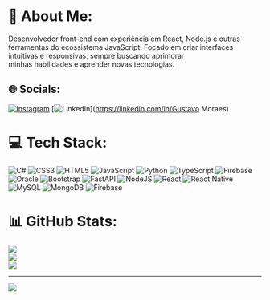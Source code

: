 # 💫 About Me:
Desenvolvedor front-end com experiência em React, Node.js e outras ferramentas do ecossistema JavaScript. Focado em criar interfaces intuitivas e responsivas, sempre buscando aprimorar <br>minhas habilidades e aprender novas tecnologias.


## 🌐 Socials:
[![Instagram](https://img.shields.io/badge/Instagram-%23E4405F.svg?logo=Instagram&logoColor=white)](https://instagram.com/g__moraes) [![LinkedIn](https://img.shields.io/badge/LinkedIn-%230077B5.svg?logo=linkedin&logoColor=white)](https://linkedin.com/in/Gustavo Moraes) 

# 💻 Tech Stack:
![C#](https://img.shields.io/badge/c%23-%23239120.svg?style=for-the-badge&logo=csharp&logoColor=white) ![CSS3](https://img.shields.io/badge/css3-%231572B6.svg?style=for-the-badge&logo=css3&logoColor=white) ![HTML5](https://img.shields.io/badge/html5-%23E34F26.svg?style=for-the-badge&logo=html5&logoColor=white) ![JavaScript](https://img.shields.io/badge/javascript-%23323330.svg?style=for-the-badge&logo=javascript&logoColor=%23F7DF1E) ![Python](https://img.shields.io/badge/python-3670A0?style=for-the-badge&logo=python&logoColor=ffdd54) ![TypeScript](https://img.shields.io/badge/typescript-%23007ACC.svg?style=for-the-badge&logo=typescript&logoColor=white) ![Firebase](https://img.shields.io/badge/firebase-%23039BE5.svg?style=for-the-badge&logo=firebase) ![Oracle](https://img.shields.io/badge/Oracle-F80000?style=for-the-badge&logo=oracle&logoColor=white) ![Bootstrap](https://img.shields.io/badge/bootstrap-%238511FA.svg?style=for-the-badge&logo=bootstrap&logoColor=white) ![FastAPI](https://img.shields.io/badge/FastAPI-005571?style=for-the-badge&logo=fastapi) ![NodeJS](https://img.shields.io/badge/node.js-6DA55F?style=for-the-badge&logo=node.js&logoColor=white) ![React](https://img.shields.io/badge/react-%2320232a.svg?style=for-the-badge&logo=react&logoColor=%2361DAFB) ![React Native](https://img.shields.io/badge/react_native-%2320232a.svg?style=for-the-badge&logo=react&logoColor=%2361DAFB) ![MySQL](https://img.shields.io/badge/mysql-4479A1.svg?style=for-the-badge&logo=mysql&logoColor=white) ![MongoDB](https://img.shields.io/badge/MongoDB-%234ea94b.svg?style=for-the-badge&logo=mongodb&logoColor=white) ![Firebase](https://img.shields.io/badge/firebase-a08021?style=for-the-badge&logo=firebase&logoColor=ffcd34)
# 📊 GitHub Stats:
![](https://github-readme-stats.vercel.app/api?username=gMoraes1&theme=dark&hide_border=false&include_all_commits=false&count_private=false)<br/>
![](https://github-readme-streak-stats.herokuapp.com/?user=gMoraes1&theme=dark&hide_border=false)<br/>
![](https://github-readme-stats.vercel.app/api/top-langs/?username=gMoraes1&theme=dark&hide=php,blade,html&border=false&include_all_commits=false&count_private=false&layout=compact)

---
[![](https://visitcount.itsvg.in/api?id=gMoraes1&icon=0&color=0)](https://visitcount.itsvg.in)

<!-- Proudly created with GPRM ( https://gprm.itsvg.in ) -->
